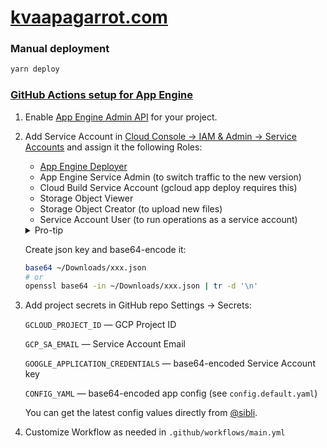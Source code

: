 # [kvaapagarrot.com](https://kvaapagarrot.com)


### Manual deployment

```bash
yarn deploy
```

### [GitHub Actions setup for App Engine](https://github.com/GoogleCloudPlatform/github-actions/tree/master/setup-gcloud)

1. Enable [App Engine Admin API](https://console.developers.google.com/apis/api/appengine.googleapis.com/overview) for your project.

2. Add Service Account in [Cloud Console → IAM & Admin → Service Accounts](https://console.cloud.google.com/iam-admin/serviceaccounts) and assign it the following Roles:

    - [App Engine Deployer](https://cloud.google.com/appengine/docs/standard/python/roles#separation_of_deployment_and_traffic_routing_duties)
    - App Engine Service Admin (to switch traffic to the new version)
    - Cloud Build Service Account (gcloud app deploy requires this)
    - Storage Object Viewer
    - Storage Object Creator (to upload new files)
    - Service Account User (to run operations as a service account)
    
    <details>
    <summary>Pro-tip</summary>
    
    You can also create a [Custom Role](https://console.cloud.google.com/iam-admin/roles) with the following permissions:
    
    ```text
    appengine.applications.get
    appengine.operations.get
    appengine.services.list
    appengine.services.update
    appengine.versions.create
    appengine.versions.list
    appengine.versions.update
    cloudbuild.builds.create
    cloudbuild.builds.get
    iam.serviceAccounts.actAs
    storage.buckets.get
    storage.objects.create
    storage.objects.delete
    storage.objects.get
    storage.objects.list
    ```
    </details>

    Create json key and base64-encode it:

    ```bash
    base64 ~/Downloads/xxx.json
    # or
    openssl base64 -in ~/Downloads/xxx.json | tr -d '\n'
    ```

3. Add project secrets in GitHub repo Settings → Secrets:

    `GCLOUD_PROJECT_ID` — GCP Project ID

    `GCP_SA_EMAIL` — Service Account Email

    `GOOGLE_APPLICATION_CREDENTIALS` — base64-encoded Service Account key

    `CONFIG_YAML` — base64-encoded app config (see `config.default.yaml`)

    You can get the latest config values directly from [@sibli](https://t.me/sibli).

4. Customize Workflow as needed in `.github/workflows/main.yml`
